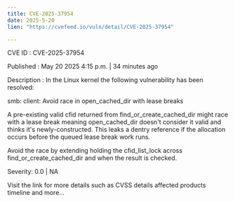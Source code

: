 ```yaml
---
title: CVE-2025-37954
date: 2025-5-20
lien: "https://cvefeed.io/vuln/detail/CVE-2025-37954"

---
```


CVE ID : CVE-2025-37954

Published :  May 20
2025
4:15 p.m. | 34 minutes ago

Description : In the Linux kernel
the following vulnerability has been resolved:

smb: client: Avoid race in open_cached_dir with lease breaks

A pre-existing valid cfid returned from find_or_create_cached_dir might
race with a lease break
meaning open_cached_dir doesn't consider it
valid
and thinks it's newly-constructed. This leaks a dentry reference
if the allocation occurs before the queued lease break work runs.

Avoid the race by extending holding the cfid_list_lock across
find_or_create_cached_dir and when the result is checked.

Severity: 0.0 | NA

Visit the link for more details
such as CVSS details
affected products
timeline
and more...
